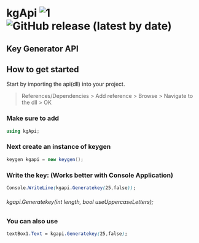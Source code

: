 # kgApi ![1](https://img.shields.io/npms-io/quality-score/o) ![GitHub release (latest by date)](https://img.shields.io/github/v/release/DanPlayz23/kgApi?display_name=release&label=Latest%20Release&logo=github&logoColor=black)
Key Generator API 
-----------------
How to get started
-----------------
Start by importing the api(dll) into your project.
> References/Dependencies > Add reference > Browse > Navigate to the dll > OK
### Make sure to add
```cs
using kgApi;
```
### Next create an instance of keygen
```cs
keygen kgapi = new keygen();
```
### Write the key: (Works better with Console Application)
```css
Console.WriteLine(kgapi.Generatekey(25,false));
```
###### kgapi.Generatekey(int length, bool useUppercaseLetters);
### You can also use
```css
textBox1.Text = kgapi.Generatekey(25,false);
```
